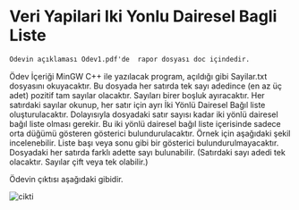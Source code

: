 # Veri Yapilari Iki Yonlu Dairesel Bagli Liste

```diff
Ödevin açıklaması Odev1.pdf'de  rapor dosyası doc içindedir.
```



Ödev İçeriği MinGW C++ ile yazılacak program, açıldığı gibi Sayilar.txt dosyasını okuyacaktır. Bu dosyada her satırda tek sayı adedince (en az üç adet) pozitif tam sayılar olacaktır. Sayıları birer boşluk ayıracaktır. Her satırdaki sayılar okunup, her satır için ayrı İki Yönlü Dairesel Bağıl liste oluşturulacaktır. Dolayısıyla dosyadaki satır sayısı kadar iki yönlü dairesel bağıl liste olması gerekir. Bu iki yönlü dairesel bağıl liste içerisinde sadece orta düğümü gösteren gösterici bulundurulacaktır. Örnek için aşağıdaki şekil incelenebilir. Liste başı veya sonu gibi bir gösterici bulundurulmayacaktır. Dosyadaki her satırda farklı adette sayı bulunabilir. (Satırdaki sayı adedi tek olacaktır. Sayılar çift veya tek olabilir.)

Ödevin çıktısı aşağıdaki gibidir.


![cikti](https://user-images.githubusercontent.com/64818115/188894932-a199e9a6-f5e6-42ee-8113-38e657d1a5f9.png)
